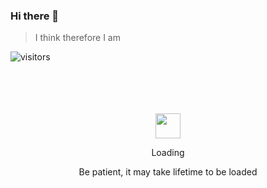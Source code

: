 ### Hi there 👋

> I think therefore I am

![visitors](https://visitor-badge.glitch.me/badge?page_id=huntdream/huntdream)

<div align="center">
	<br>
	<br>
	<br>
	<br>
	<img src="https://enterprise.github.com/assets/spinners/octocat-spinner-128-26a44333917854c6794d55eac947b1277fced54f1f60c5df5d93431db8753bc5.gif" width="40" height="40">
	<p>Loading</p>
	<p>Be patient, it may take lifetime to be loaded</p>
	<br>
	<br>
	<br>
	<br>
</div>
